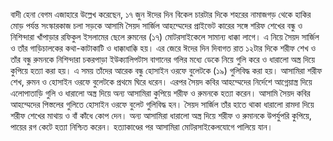 বাদী হেনা বেগম এজাহারে উল্লেখ করেছেন, ১৭ জুন ঈদের দিন বিকেল চারটার দিকে শহরের নামাজগড় থেকে হাকির মোড় পর্যন্ত সংস্কারকাজ চলা সড়কে আসামি সৈয়দ সার্জিল আহম্মেদের প্রাইভেট কারের সঙ্গে শরিফ শেখের বন্ধু ও নিশিন্দারা খাঁপাড়ার রফিকুল ইসলামের ছেলে রুমনের (১৭) মোটরসাইকেলে সামান্য ধাক্কা লাগে। এ নিয়ে সৈয়দ সার্জিল ও তাঁর গাড়িচালকের কথা-কাটাকাটি ও ধাক্কাধাক্কি হয়। এর জেরে ঈদের দিন দিবাগত রাত ১২টার দিকে শরীফ শেখ ও তাঁর বন্ধু রুমনকে নিশিন্দারা চকরপাড়া ইউক্যালিপটাস বাগানের গলির মধ্যে ডেকে নিয়ে গুলি করে ও ধারালো অস্ত্র দিয়ে কুপিয়ে হত্যা করা হয়। এ সময় তাঁদের আরেক বন্ধু হোসাইন ওরফে বুলেটকে (১৯) গুলিবিদ্ধ করা হয়। আসামিরা শরীফ শেখ, রুমন ও হোসাইন ওরফে বুলেটকে প্রথমে ঘিরে ধরেন। এরপর সৈয়দ কবির আহম্মেদের নির্দেশে আগ্নেয়াস্ত্র দিয়ে এলোপাতাড়ি গুলি ও ধারালো অস্ত্র দিয়ে অন্য আসামিরা কুপিয়ে শরীফ ও রুমনকে হত্যা করেন। আসামি সৈয়দ কবির আহম্মেদের পিস্তলের গুলিতে হোসাইন ওরফে বুলেট গুলিবিদ্ধ হন। সৈয়দ সার্জিল তাঁর হাতে থাকা ধারালো রামদা দিয়ে শরীফ শেখের মাথায় ও বাঁ কাঁধে কোপ দেন। অন্য আসামিরা ধারালো অস্ত্র দিয়ে শরীফ ও রুমানকে উপর্যুপরি কুপিয়ে, পায়ের রগ কেটে হত্যা নিশ্চিত করেন। হত্যাকাণ্ডের পর আসামিরা মোটরসাইকেলযোগে পালিয়ে যান।
